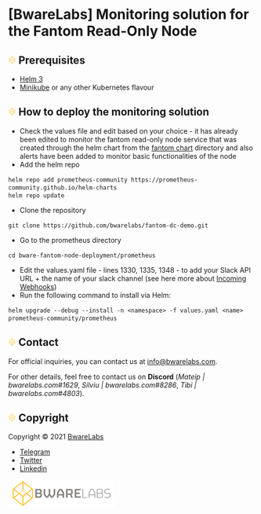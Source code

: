 # [BwareLabs] Monitoring solution for the Fantom Read-Only Node

## ![alt text](/docs/BWARE-icon.png) Prerequisites
- [Helm 3](https://helm.sh/docs/intro/install/)
- [Minikube](https://minikube.sigs.k8s.io/docs/start/) or any other Kubernetes flavour

## ![alt text](/docs/BWARE-icon.png) How to deploy the monitoring solution
- Check the values file and edit based on your choice - it has already been edited to monitor the fantom read-only node service that was created through the helm chart from the [fantom chart](/charts/fantom-node-deployment) directory and also alerts have been added to monitor basic functionalities of the node
- Add the helm repo
```
helm repo add prometheus-community https://prometheus-community.github.io/helm-charts
helm repo update
```
- Clone the repository
```
git clone https://github.com/bwarelabs/fantom-dc-demo.git
```
- Go to the prometheus directory
```
cd bware-fantom-node-deployment/prometheus
```
- Edit the values.yaml file - lines 1330, 1335, 1348 - to add your Slack API URL + the name of your slack channel (see here more about [Incoming Webhooks](https://api.slack.com/messaging/webhooks))
- Run the following command to install via Helm:
```
helm upgrade --debug --install -n <namespace> -f values.yaml <name> prometheus-community/prometheus 
```

## ![alt text](/docs/BWARE-icon.png) Contact

For official inquiries, you can contact us at <info@bwarelabs.com>.

For other details, feel free to contact us on **Discord** (_Mateip | bwarelabs.com#1629_, _Silviu | bwarelabs.com#8286_, _Tibi | bwarelabs.com#4803_).

## ![alt text](/docs/BWARE-icon.png) Copyright

Copyright © 2021 [BwareLabs](https://bwarelabs.com/)
- [Telegram](https://t.me/BwareLabsAnnouncements)
- [Twitter](https://twitter.com/BwareLabs)
- [Linkedin](https://www.linkedin.com/company/bwarelabs)

![alt text](/docs/BWARE_yellow_gradient.png)
